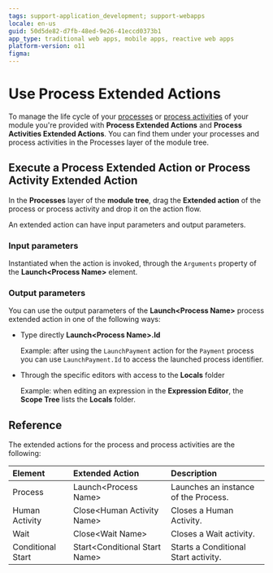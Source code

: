 ```yaml
---
tags: support-application_development; support-webapps
locale: en-us
guid: 50d5de82-d7fb-48ed-9e26-41eccd0373b1
app_type: traditional web apps, mobile apps, reactive web apps
platform-version: o11
figma:
---
```


# Use Process Extended Actions

To manage the life cycle of your [processes](../process.md) or [process activities](../process-flow/process-flow-toolbox.md) of your module you're provided with **Process Extended Actions** and **Process Activities Extended Actions**. You can find them under your processes and process activities in the Processes layer of the module tree.


## Execute a Process Extended Action or Process Activity Extended Action

In the **Processes** layer of the **module tree**, drag the **Extended action** of the process or process activity and drop it on the action flow.

An extended action can have input parameters and output parameters.

### Input parameters

Instantiated when the action is invoked, through the `Arguments` property of the **Launch&lt;Process Name&gt;** element.

### Output parameters

You can use the output parameters of the **Launch&lt;Process Name&gt;** process extended action in one of the following ways:

* Type directly **Launch&lt;Process Name&gt;.Id**

    Example: after using the `LaunchPayment` action for the `Payment` process you can use `LaunchPayment.Id` to access the launched process identifier.

* Through the specific editors with access to the **Locals** folder

    Example: when editing an expression in the **Expression Editor**, the **Scope Tree** lists the **Locals** folder.

## Reference

The extended actions for the process and process activities are the following:

|Element   |Extended Action   |Description   |
|:----------|:----------|:----------|
| Process| Launch&lt;Process Name&gt;|Launches an instance of the Process.|
| Human Activity| Close&lt;Human Activity Name&gt;|Closes a Human Activity.|
| Wait| Close&lt;Wait Name&gt;|Closes a Wait activity.|
| Conditional Start| Start&lt;Conditional Start Name&gt;|Starts a Conditional Start activity.
